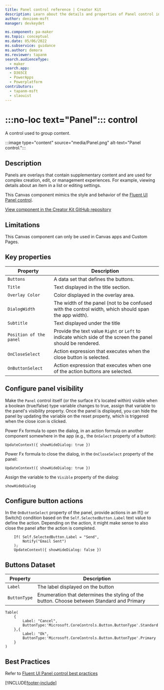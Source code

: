 ```yaml
---
title: Panel control reference | Creator Kit
description: Learn about the details and properties of Panel control in the Creator Kit.
author: denisem-msft
manager: devkeydet

ms.component: pa-maker
ms.topic: conceptual
ms.date: 05/06/2022
ms.subservice: guidance
ms.author: demora
ms.reviewer: tapanm
search.audienceType: 
  - maker
search.app: 
  - D365CE
  - PowerApps
  - Powerplatform
contributors:
  - tapanm-msft
  - slaouist
---
```

# :::no-loc text="Panel"::: control

A control used to group content.

:::image type="content" source="media/Panel.png" alt-text="Panel control.":::

## Description

Panels are overlays that contain supplementary content and are used for complex creation, edit, or management experiences. For example, viewing details about an item in a list or editing settings.

This Canvas component mimics the style and behavior of the [Fluent UI Panel control](https://developer.microsoft.com/fluentui#/controls/web/Panel).

[View component in the Creator Kit GitHub repository](https://github.com/microsoft/powercat-creator-kit/tree/main/CreatorKitCore/SolutionPackage/CanvasApps/cat_powercatcomponentlibrary_0be3a_DocumentUri_msapp_src)

## Limitations
This Canvas component can only be used in Canvas apps and Custom Pages.

## Key properties

| Property | Description |
| -------- | ----------- |
| `Buttons` | A data set that defines the buttons. |
| `Title` | Text displayed in the title section. |
| `Overlay Color` | Color displayed in the overlay area. |
| `DialogWidth` | The width of the panel (not to be confused with the control width, which should span the app width). |
| `Subtitle` | Text displayed under the title |
| `Position of the panel` | Provide the text value `Right` or `Left` to indicate which side of the screen the panel should be rendered. |
| `OnCloseSelect` | Action expression that executes when the close button is selected. |
| `OnButtonSelect` | Action expression that executes when one of the action buttons are selected. |

## Configure panel visibility
Make the `Panel` control itself (or the surface it's located within) visible when a boolean (true/false) type variable changes to true, assign that variable to the panel's visibility property. Once the panel is displayed, you can hide the panel by updating the variable on the reset property, which is triggered when the close icon is clicked.

Power Fx formula to open the dialog, in an action formula on another component somewhere in the app (e.g., the `OnSelect` property of a button):
```powerapps-dot
UpdateContext({ showHideDialog: true })
```

Power Fx formula to close the dialog, in the `OnCloseSelect` property of the panel:
```powerapps-dot
UpdateContext({ showHideDialog: true })
```

Assign the variable to the `Visible` property of the dialog:
```powerapps-dot
showHideDialog
```

## Configure button actions
In the `OnButtonSelect` property of the panel, provide actions in an If() or Switch() condition based on the `Self.SelectedButton.Label` text value to define the action. Depending on the action, it might make sense to also close the panel after the action is completed.

```powerapps-dot
    If( Self.SelectedButton.Label = "Send", 
        Notify("Email Sent")
    );
    UpdateContext({ showHideDialog: false })
```

## Buttons Dataset
| Property | Description |
| -------- | ----------- |
| `Label` | The label displayed on the button |
| `ButtonType` | Enumeration that determines the styling of the button. Choose between Standard and Primary |

```powerapps-dot
Table(
    {
        Label: "Cancel", 
        ButtonType:'Microsoft.CoreControls.Button.ButtonType'.Standard 
    },{
        Label: "Ok", 
        ButtonType:'Microsoft.CoreControls.Button.ButtonType'.Primary
    }
)
```

## Best Practices
Refer to [Fluent UI Panel control best practices](https://developer.microsoft.com/fluentui#/controls/web/Panel)

[!INCLUDE[footer-include](../../includes/footer-banner.md)]